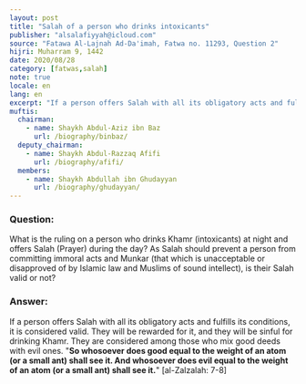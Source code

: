 ```yaml
---
layout: post
title: "Salah of a person who drinks intoxicants"
publisher: "alsalafiyyah@icloud.com"
source: "Fatawa Al-Lajnah Ad-Da'imah, Fatwa no. 11293, Question 2"
hijri: Muharram 9, 1442
date: 2020/08/28
category: [fatwas,salah]
note: true
locale: en
lang: en
excerpt: "If a person offers Salah with all its obligatory acts and fulfills its conditions, it is considered valid. They will be rewarded for it, and they will be sinful for drinking Khamr."
muftis:
  chairman: 
    - name: Shaykh Abdul-Aziz ibn Baz
      url: /biography/binbaz/
  deputy_chairman:
    - name: Shaykh Abdul-Razzaq Afifi
      url: /biography/afifi/
  members: 
    - name: Shaykh Abdullah ibn Ghudayyan
      url: /biography/ghudayyan/
---
```


### Question: 

What is the ruling on a person who drinks Khamr (intoxicants) at night and offers Salah (Prayer) during the day? As Salah should prevent a person from committing immoral acts and Munkar (that which is unacceptable or disapproved of by Islamic law and Muslims of sound intellect), is their Salah valid or not?

### Answer:

If a person offers Salah with all its obligatory acts and fulfills its conditions, it is considered valid. They will be rewarded for it, and they will be sinful for drinking Khamr. They are considered among those who mix good deeds with evil ones. "**So whosoever does good equal to the weight of an atom (or a small ant) shall see it. And whosoever does evil equal to the weight of an atom (or a small ant) shall see it.**" [al-Zalzalah: 7-8]
